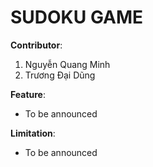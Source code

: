 
# SUDOKU GAME
**Contributor**:
1. Nguyễn Quang Minh
2. Trương Đại Dũng

**Feature**:
* To be announced

**Limitation**:
* To be announced
